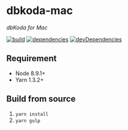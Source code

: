 # dbkoda-mac
*dbKoda for Mac*

[![build](https://img.shields.io/travis/SouthbankSoftware/dbkoda-mac.svg?style=flat-square)](https://travis-ci.org/SouthbankSoftware/dbkoda-mac)
[![dependencies](https://img.shields.io/david/SouthbankSoftware/dbkoda-mac.svg?style=flat-square)](https://david-dm.org/SouthbankSoftware/dbkoda-mac)
[![devDependencies](https://img.shields.io/david/dev/SouthbankSoftware/dbkoda-mac.svg?style=flat-square)](https://david-dm.org/SouthbankSoftware/dbkoda-mac?type=dev)

## Requirement
* Node 8.9.1+
* Yarn 1.3.2+

## Build from source
1. `yarn install`
2. `yarn gulp`
